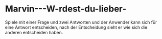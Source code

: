 # Marvin---W-rdest-du-lieber-
Spiele mit einer Frage und zwei Antworten und der Anwender kann sich für eine Antwort entscheiden, nach der Entscheidung sieht er wie sich die anderen entscheiden haben.
